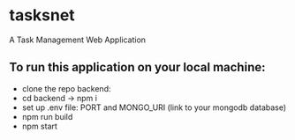 # tasksnet
A Task Management Web Application

## To run this application on your local machine:
- clone the repo
backend:
- cd backend -> npm i
- set up .env file: PORT and MONGO_URI (link to your mongodb database)
- npm run build
- npm start

